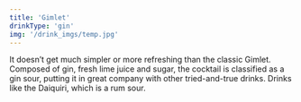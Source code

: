 ```yaml
---
title: 'Gimlet'
drinkType: 'gin'
img: '/drink_imgs/temp.jpg'
---
```

It doesn’t get much simpler or more refreshing than the classic Gimlet. Composed of gin, fresh lime juice and sugar, the cocktail is classified as a gin sour, putting it in great company with other tried-and-true drinks. Drinks like the Daiquiri, which is a rum sour.